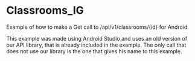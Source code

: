 Classrooms_IG
=============

Example of how to make a Get call to /api/v1/classrooms/{id} for Android.

This example was made using Android Studio and uses an old version of our API library, that is already included in the example. The only call that does not use our library is the one that gives his name to this example.



